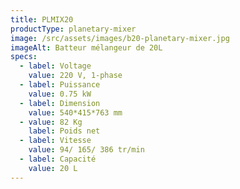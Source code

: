 ```yaml
---
title: PLMIX20
productType: planetary-mixer
image: /src/assets/images/b20-planetary-mixer.jpg
imageAlt: Batteur mélangeur de 20L
specs:
  - label: Voltage
    value: 220 V, 1-phase
  - label: Puissance
    value: 0.75 kW
  - label: Dimension
    value: 540*415*763 mm
  - value: 82 Kg
    label: Poids net
  - label: Vitesse
    value: 94/ 165/ 386 tr/min
  - label: Capacité
    value: 20 L
---
```

